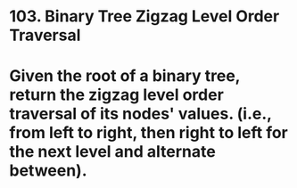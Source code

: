 # 103. Binary Tree Zigzag Level Order Traversal

# Given the root of a binary tree, return the zigzag level order traversal of its nodes' values. (i.e., from left to right, then right to left for the next level and alternate between).

 
